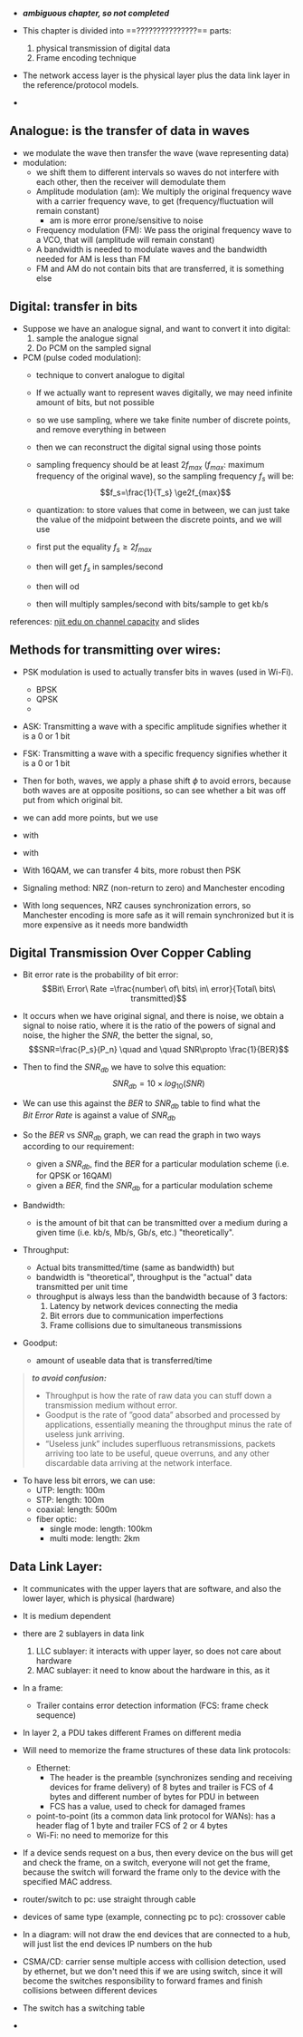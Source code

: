 - ***ambiguous chapter, so not completed***
- This chapter is divided into ==???????????????== parts:
	1) physical transmission of digital data
	2) Frame encoding technique

- The network access layer is the physical layer plus the data link layer in the reference/protocol models.

- 
## Analogue: is the transfer of data in waves
- we modulate the wave then transfer the wave (wave representing data)
- modulation: 
	- we shift them to different intervals so waves do not interfere with each other, then the receiver will demodulate them
	- Amplitude modulation (am): We multiply the original frequency wave with a carrier frequency wave, to get (frequency/fluctuation will remain constant)
		- am is more error prone/sensitive to noise 
	- Frequency modulation (FM): We pass the original frequency wave to a VCO, that will (amplitude will remain constant)
	- A bandwidth is needed to modulate waves and the bandwidth needed for AM is less than FM
	- FM and AM do not contain bits that are transferred, it is something else
## Digital: transfer in bits
- Suppose we have an analogue signal, and want to convert it into digital:
	1) sample the analogue signal
	2) Do PCM on the sampled signal
- PCM (pulse coded modulation): 
	- technique to convert analogue to digital
	- If we actually want to represent waves digitally, we may need infinite amount of bits, but not possible
	- so we use sampling, where we take finite number of discrete points, and remove everything in between
	- then we can reconstruct the digital signal using those points
	- sampling frequency should be at least $2f_{max}$ ($f_{max}$: maximum frequency of the original wave), so the sampling frequency $f_s$ will be: $$f_s=\frac{1}{T_s} \ge2f_{max}$$
	- quantization: to store values that come in between, we can just take the value of the midpoint between the discrete points, and we will use 


	- first put the equality $f_s \ge 2f_{max}$   
	- then will get $f_s$ in samples/second
	- then will od 
	- then will multiply samples/second with bits/sample to get kb/s

references: 
[njit edu on channel capacity](https://web.njit.edu/~joelsd/signals/classwork/BME314signalscw16.pdf)
and slides
## Methods for transmitting over wires:
- PSK modulation is used to actually transfer bits in waves (used in Wi-Fi).
	- BPSK
	- QPSK
	- 
- ASK: Transmitting a wave with a specific amplitude signifies whether it is a 0 or 1 bit
- FSK: Transmitting a wave with a specific frequency signifies whether it is a 0 or 1 bit
- Then for both, waves, we apply a phase shift $\phi$ to avoid errors, because both waves are at opposite positions, so can see whether a bit was off put from which original bit.
- we can add more points, but we use 

- with 
- with 
- With 16QAM, we can transfer 4 bits, more robust then PSK

- Signaling method: NRZ (non-return to zero) and Manchester encoding
- With long sequences, NRZ causes synchronization errors, so Manchester encoding is more safe as it will remain synchronized but it is more expensive as it needs more bandwidth

## Digital Transmission Over Copper Cabling
- Bit error rate is the probability of bit error: $$Bit\ Error\ Rate =\frac{number\ of\ bits\ in\ error}{Total\ bits\ transmitted}$$
- It occurs when we have original signal, and there is noise, we obtain a signal to noise ratio, where it is the ratio of the powers of signal and noise, the higher the $SNR$, the better the signal, so, $$SNR=\frac{P_s}{P_n} \quad and \quad SNR\propto \frac{1}{BER}$$
- Then to find the $SNR_{db}$ we have to solve this equation:$$SNR_{db} = 10 \times log_{10}(SNR)$$
- We can use this against the $BER$ to $SNR_{db}$ table to find what the $Bit \ Error \ Rate$ is against a value of $SNR_{db}$ 
- So the $BER$ vs $SNR_{db}$ graph, we can read the graph in two ways according to our requirement:
	- given a $SNR_{db}$, find the $BER$ for a particular modulation scheme (i.e. for QPSK or 16QAM)
	- given a $BER$, find the $SNR_{db}$ for a particular modulation scheme

- Bandwidth: 
	- is the amount of bit that can be transmitted over a medium during a given time (i.e. kb/s, Mb/s, Gb/s, etc.) "theoretically".
- Throughput: 
	- Actual bits transmitted/time (same as bandwidth) but
	- bandwidth is "theoretical", throughput is the "actual" data transmitted per unit time 
	- throughput is always less than the bandwidth because of 3 factors:
		1) Latency by network devices connecting the media
		2) Bit errors due to communication imperfections
		3) Frame collisions due to simultaneous transmissions
- Goodput: 
	- amount of useable data that is transferred/time

>***to avoid confusion:***
>- Throughput is how the rate of raw data you can stuff down a transmission medium without error.
>- Goodput is the rate of ”good data” absorbed and processed by applications, essentially meaning the throughput minus the rate of useless junk arriving.
>- “Useless junk” includes superfluous retransmissions, packets arriving too late to be useful, queue overruns, and any other discardable data arriving at the network interface.

- To have less bit errors, we can use:
	- UTP: length: 100m
	- STP: length: 100m
	- coaxial: length: 500m
	- fiber optic:
		- single mode: length: 100km
		- multi mode:  length: 2km

## Data Link Layer:
- It communicates with the upper layers that are software, and also the lower layer, which is physical (hardware)
- It is medium dependent
- there are 2 sublayers in data link
	1) LLC sublayer: it interacts with upper layer, so does not care about hardware
	2) MAC sublayer: it need to know about the hardware in this, as it

- In a frame:
	- Trailer contains error detection information (FCS: frame check sequence)

- In layer 2, a PDU takes different Frames on different media

- Will need to memorize the frame structures of these data link protocols:
	- Ethernet: 
		- The header is the preamble (synchronizes sending and receiving devices for frame delivery) of 8 bytes and trailer is FCS of 4 bytes and different number of bytes for PDU in between 
		- FCS has a value, used to check for damaged frames
	- point-to-point (its a common data link protocol for WANs): has a header flag of 1 byte and trailer FCS of 2 or 4 bytes
	- Wi-Fi: no need to memorize for this

- If a device sends request on a bus, then every device on the bus will get and check the frame, on a switch, everyone will not get the frame, because the switch will forward the frame only to the device with the specified MAC address.
- router/switch to pc: use straight through cable
- devices of same type (example, connecting pc to pc): crossover cable
- In a diagram: will not draw the end devices that are connected to a hub, will just list the end devices IP numbers on the hub

-  CSMA/CD: carrier sense multiple access with collision detection, used by ethernet, but we don't need this if we are using switch, since it will become the switches responsibility to forward frames and finish collisions between different devices
- The switch has a switching table 

- 
